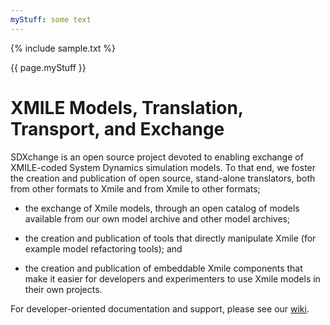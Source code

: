 ```yaml
---
myStuff: some text
---
```

{% include sample.txt %}



{{ page.myStuff }}

# XMILE Models, Translation, Transport, and Exchange

SDXchange is an open source project devoted to enabling exchange of XMILE-coded System Dynamics simulation models. To that end, we foster the creation and publication of open source, stand-alone translators, both from other formats to Xmile and from Xmile to other formats;

* the exchange of Xmile models, through an open catalog of models available from our own model archive and other model archives;

* the creation and publication of tools that directly manipulate Xmile (for example model refactoring tools); and

* the creation and publication of embeddable Xmile components that make it easier for developers and experimenters to use Xmile models in their own projects.

For developer-oriented documentation and support, please see our [wiki](wiki).
